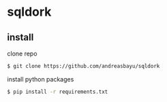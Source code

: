 # sqldork

## install
clone repo

```bash
$ git clone https://github.com/andreasbayu/sqldork
```

install python packages 

```bash
$ pip install -r requirements.txt
```